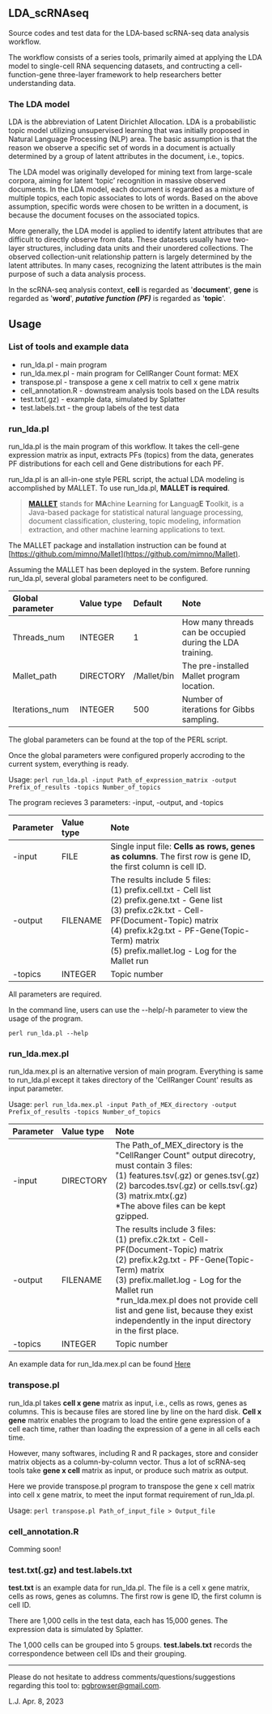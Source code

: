 ## LDA_scRNAseq

Source codes and test data for the LDA-based scRNA-seq data analysis workflow.

The workflow consists of a series tools, primarily aimed at applying the LDA model to single-cell RNA sequencing datasets, and contructing a cell-function-gene three-layer framework to help researchers better understanding data.

### The LDA model

LDA is the abbreviation of Latent Dirichlet Allocation. LDA is a probabilistic topic model utilizing unsupervised learning that was initially proposed in Natural Language Processing (NLP) area. The basic assumption is that the reason we observe a specific set of words in a document is actually determined by a group of latent attributes in the document, i.e., topics.

The LDA model was originally developed for mining text from large-scale corpora, aiming for latent ‘topic’ recognition in massive observed documents. In the LDA model, each document is regarded as a mixture of multiple topics, each topic associates to lots of words. Based on the above assumption, specific words were chosen to be written in a document, is because the document focuses on the associated topics.

More generally, the LDA model is applied to identify latent attributes that are difficult to directly observe from data. These datasets usually have two-layer structures, including data units and their unordered collections. The observed collection-unit relationship pattern is largely determined by the latent attributes. In many cases, recognizing the latent attributes is the main purpose of such a data analysis process.

In the scRNA-seq analysis context, **cell** is regarded as '**document**', **gene** is regarded as '**word**', ***putative function (PF)*** is regarded as '**topic**'.

## Usage

### List of tools and example data

* run_lda.pl - main program
* run_lda.mex.pl - main program for CellRanger Count format: MEX
* transpose.pl - transpose a gene x cell matrix to cell x gene matrix
* cell_annotation.R - downstream analysis tools based on the LDA results
* test.txt(.gz)  - example data, simulated by Splatter
* test.labels.txt - the group labels of the test data

### run_lda.pl

run_lda.pl is the main program of this workflow. It takes the cell-gene expression matrix as input, extracts PFs (topics) from the data, generates PF distributions for each cell and Gene distributions for each PF. 

run_lda.pl is an all-in-one style PERL script, the actual LDA modeling is accomplished by MALLET. To use run_lda.pl, **MALLET is required**.

>**[MALLET](https://mimno.github.io/Mallet/)** stands for **MA**chine **L**earning for **L**anguag**E** **T**oolkit, is a Java-based package for statistical natural language processing, document classification, clustering, topic modeling, information extraction, and other machine learning applications to text.

The MALLET package and installation instruction can be found at [https://github.com/mimno/Mallet](https://github.com/mimno/Mallet).

Assuming the MALLET has been deployed in the system. Before running run_lda.pl, several global parameters neet to be configured.

|Global parameter|Value type|Default|Note|
|:----|:----|:----|:----|
|Threads_num|INTEGER|1|How many threads can be occupied during the LDA training.|
|Mallet_path|DIRECTORY|/Mallet/bin|The pre-installed Mallet program location.|
|Iterations_num|INTEGER|500|Number of iterations for Gibbs sampling.|

The global parameters can be found at the top of the PERL script.

Once the global parameters were configured properly accroding to the current system, everything is ready.

Usage:  `perl run_lda.pl -input Path_of_expression_matrix -output Prefix_of_results -topics Number_of_topics`

The program recieves 3 parameters: -input, -output, and -topics

|Parameter|Value type|Note|
|:----|:----|:----|
|-input|FILE|Single input file: **Cells as rows, genes as columns**. The first row is gene ID, the first column is cell ID.|
|-output|FILENAME|The results include 5 files:<br>(1) prefix.cell.txt - Cell list<br>(2) prefix.gene.txt - Gene list<br>(3) prefix.c2k.txt - Cell-PF(Document-Topic) matrix<br>(4) prefix.k2g.txt - PF-Gene(Topic-Term) matrix<br>(5) prefix.mallet.log - Log for the Mallet run|
|-topics|INTEGER|Topic number|

All parameters are required.

In the command line, users can use the --help/-h parameter to view the usage of the program.

`perl run_lda.pl --help`

### run_lda.mex.pl

run_lda.mex.pl is an alternative version of main program. Everything is same to run_lda.pl except it takes directory of the 'CellRanger Count' results as input parameter.

Usage:  `perl run_lda.mex.pl -input Path_of_MEX_directory -output Prefix_of_results -topics Number_of_topics`

|Parameter|Value type|Note|
|:----|:----|:----|
|-input|DIRECTORY|The Path_of_MEX_directory is the "CellRanger Count" output direcotry, must contain 3 files:<br>(1) features.tsv(.gz) or genes.tsv(.gz)<br>(2) barcodes.tsv(.gz) or cells.tsv(.gz)<br>(3) matrix.mtx(.gz)<br>*The above files can be kept gzipped.|
|-output|FILENAME|The results include 3 files:<br>(1) prefix.c2k.txt - Cell-PF(Document-Topic) matrix<br>(2) prefix.k2g.txt - PF-Gene(Topic-Term) matrix<br>(3) prefix.mallet.log - Log for the Mallet run<br>*run_lda.mex.pl does not provide cell list and gene list, because they exist independently in the input directory in the first place.|
|-topics|INTEGER|Topic number|

An example data for run_lda.mex.pl can be found [Here](https://cf.10xgenomics.com/samples/cell-exp/7.0.0/1k_mouse_kidney_CNIK_3pv3/1k_mouse_kidney_CNIK_3pv3_filtered_feature_bc_matrix.tar.gz)

### transpose.pl

run_lda.pl takes **cell x gene** matrix as input, i.e., cells as rows, genes as columns. This is because files are stored line by line on the hard disk. **Cell x gene** matrix enables the program to load the entire gene expression of a cell each time, rather than loading the expression of a gene in all cells each time. 

However, many softwares, including R and R packages, store and consider matrix objects as a column-by-column vector. Thus a lot of scRNA-seq tools take **gene x cell** matrix as input, or produce such matrix as output.

Here we provide transpose.pl program to transpose the gene x cell matrix into cell x gene matrix, to meet the input format requirement of run_lda.pl.

Usage:  `perl transpose.pl Path_of_input_file > Output_file`

### cell_annotation.R

Comming soon!

### test.txt(.gz) and test.labels.txt

**test.txt** is an example data for run_lda.pl. The file is a cell x gene matrix, cells as rows, genes as columns. The first row is gene ID, the first column is cell ID.

There are 1,000 cells in the test data, each has 15,000 genes. The expression data is simulated by Splatter. 

The 1,000 cells can be grouped into 5 groups. **test.labels.txt** records the correspondence between cell IDs and their grouping.

---

Please do not hesitate to address comments/questions/suggestions regarding this tool to: pgbrowser@gmail.com.

L.J. Apr. 8, 2023
